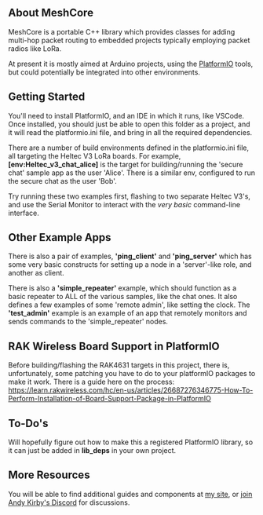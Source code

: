 ## About MeshCore

MeshCore is a portable C++ library which provides classes for adding multi-hop packet routing to embedded projects typically employing packet radios like LoRa.

At present it is mostly aimed at Arduino projects, using the [PlatformIO](https://docs.platformio.org) tools, but could potentially be integrated into other environments.

## Getting Started

You'll need to install PlatformIO, and an IDE in which it runs, like VSCode. Once installed, you should just be able to open this folder as a project, and it will read the platformio.ini file, and bring in all the required dependencies.

There are a number of build environments defined in the platformio.ini file, all targeting the Heltec V3 LoRa boards. For example, **[env:Heltec_v3_chat_alice]** is the target for building/running the 'secure chat' sample app as the user 'Alice'. There is a similar env, configured to run the secure chat as the user 'Bob'.

Try running these two examples first, flashing to two separate Heltec V3's, and use the Serial Monitor to interact with the *very basic* command-line interface.

## Other Example Apps

There is also a pair of examples, **'ping_client'** and **'ping_server'** which has some very basic constructs for setting up a node in a 'server'-like role, and another as client.

There is also a **'simple_repeater'** example, which should function as a basic repeater to ALL of the various samples, like the chat ones. It also defines a few examples of some 'remote admin', like setting the clock. The **'test_admin'** example is an example of an app that remotely monitors and sends commands to the 'simple_repeater' nodes.

## RAK Wireless Board Support in PlatformIO

Before building/flashing the RAK4631 targets in this project, there is, unfortunately, some patching you have to do to your platformIO packages to make it work. There is a guide here on the process:
   https://learn.rakwireless.com/hc/en-us/articles/26687276346775-How-To-Perform-Installation-of-Board-Support-Package-in-PlatformIO
   
## To-Do's

Will hopefully figure out how to make this a registered PlatformIO library, so it can just be added in **lib_deps** in your own project.

## More Resources

You will be able to find additional guides and components at [my site](https://buymeacoffee.com/ripplebiz), or [join Andy Kirby's Discord](https://discord.gg/GBxVx2JMAy) for discussions.

